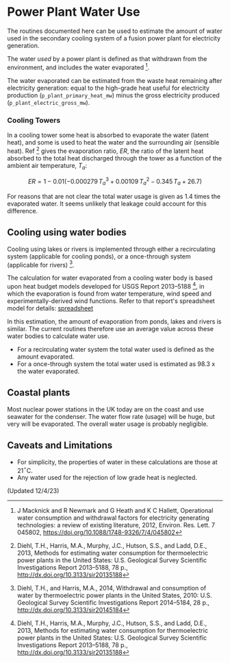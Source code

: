 # Power Plant Water Use

The routines documented here can be used to estimate the amount of water used in the secondary cooling system of a  fusion power plant for electricity generation. 

The water *used* by a power plant is defined as that withdrawn from the environment, and includes the water evaporated [^1].

The water evaporated can be estimated from the waste heat remaining after electricity generation: equal to the high-grade heat useful for electricity production (`p_plant_primary_heat_mw`) minus the gross electricity produced (`p_plant_electric_gross_mw`).  

### Cooling Towers

In a cooling tower some heat is absorbed to evaporate the water (latent heat), and some is used to heat the water and the surrounding air (sensible heat).  Ref [^2] gives the evaporation ratio, <em>ER</em>, the ratio of the latent heat absorbed to the total heat discharged through the tower as a function of the ambient air temperature, $T_a$:

$$
ER = 1 - 0.01 (-0.000279 \, {T_a}^3 + 0.00109 \, {T_a}^2 - 0.345 \, {T_a} + 26.7)
$$

For reasons that are not clear the total water usage is given as 1.4 times the evaporated water.  It seems unlikely that leakage could account for this difference.

## Cooling using water bodies

Cooling using lakes or rivers is implemented through either a recirculating system (applicable for cooling ponds), or a once-through system (applicable for rivers) [^3].

The calculation for water evaporated from a cooling water body is based upon heat budget models developed for USGS Report 2013–5188 [^2], in which the evaporation is found from water temperature, wind speed and experimentally-derived wind functions. Refer to that report's spreadsheet model for details: [spreadsheet](https://pubs.usgs.gov/sir/2013/5188/appendix/sir2013-5188_appendix4_fews_version_3.104_edit_20141106.xlsx)

In this estimation, the amount of evaporation from ponds, lakes and rivers is similar. The current routines therefore use an average value across these water bodies to calculate water use.

- For a recirculating water system the total water used is defined as the amount evaporated. 
- For a once-through system the total water used is estimated as 98.3 x the water evaporated.

## Coastal plants

Most nuclear power stations in the UK today are on the coast and use seawater for the condenser.  The water flow rate (usage) will be huge, but very will be evaporated.  The overall water usage is probably negligible.

## Caveats and Limitations

- For simplicity, the properties of water in these calculations are those at 21$^{\circ}$C.  
- Any water used for the rejection of low grade heat is neglected.

(Updated 12/4/23)

[^1]: J Macknick and R Newmark and G Heath and K C Hallett, Operational water consumption and withdrawal factors for electricity generating technologies: a review of existing literature, 2012, Environ. Res. Lett. 7 045802, https://doi.org/10.1088/1748-9326/7/4/045802

[^2]: Diehl, T.H., Harris, M.A., Murphy, J.C., Hutson, S.S., and Ladd, D.E., 2013, Methods for estimating water consumption for thermoelectric power plants in the United States: U.S. Geological Survey Scientific Investigations Report 2013–5188, 78 p., http://dx.doi.org/10.3133/sir20135188

[^3]: Diehl, T.H., and Harris, M.A., 2014, Withdrawal and consumption of water by thermoelectric power plants in the United States, 2010: U.S. Geological Survey Scientific Investigations Report 2014–5184, 28 p., http://dx.doi.org/10.3133/sir20145184

